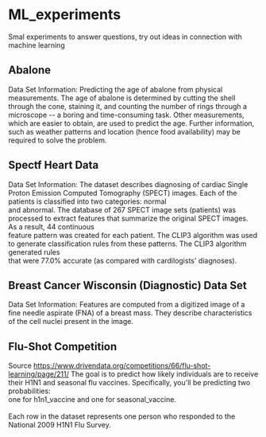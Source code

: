 # ML_experiments
Smal experiments to answer questions, try out ideas in connection with machine learning

## Abalone ##
Data Set Information:
Predicting the age of abalone from physical measurements. The age of abalone is determined by cutting the shell through the cone, staining it, and counting the number of
rings through a microscope -- a boring and time-consuming task. Other measurements, which are easier to obtain, are used to predict the age. Further information, such as
weather patterns and location (hence food availability) may be required to solve the problem.

## Spectf Heart Data ##
Data Set Information:
The dataset describes diagnosing of cardiac Single Proton Emission Computed Tomography (SPECT) images. Each of the patients is classified into two categories: normal <br> 
and abnormal. The database of 267 SPECT image sets (patients) was processed to extract features that summarize the original SPECT images. As a result, 44 continuous <br> feature pattern was created for each patient. The CLIP3 algorithm was used to generate classification rules from these patterns. The CLIP3 algorithm generated rules <br> 
that were 77.0% accurate (as compared with cardilogists' diagnoses).<br> 

## Breast Cancer Wisconsin (Diagnostic) Data Set ##
Data Set Information:
Features are computed from a digitized image of a fine needle aspirate (FNA) of a breast mass. They describe characteristics of the cell nuclei present in the image.

## Flu-Shot Competition ##
Source https://www.drivendata.org/competitions/66/flu-shot-learning/page/211/
The goal is to predict how likely individuals are to receive their H1N1 and seasonal flu vaccines. Specifically, you'll be predicting two probabilities: <br>
one for h1n1_vaccine and one for seasonal_vaccine.<br>
<br>
Each row in the dataset represents one person who responded to the National 2009 H1N1 Flu Survey.<br>
<br>
